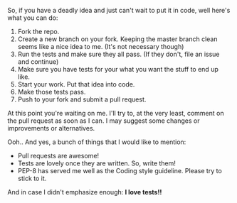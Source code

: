<!-- 
 Py2C - A Python to C++ compiler
 Copyright (C) 2014 Pradyun S. Gedam
 -->

So, if you have a deadly idea and just can't wait to put it in code, well 
here's what you can do:

 1. Fork the repo.
 2. Create a new branch on your fork. Keeping the master branch clean seems
    like a nice idea to me. (It's not necessary though)
 3. Run the tests and make sure they all pass. 
    (If they don't, file an issue and continue)
 4. Make sure you have tests for your what you want the stuff to end up like.
 5. Start your work. Put that idea into code.
 6. Make those tests pass.
 7. Push to your fork and submit a pull request.

At this point you're waiting on me. I'll try to, at the very least, comment on 
the pull request as soon as I can. I may suggest some changes or improvements
or alternatives.

Ooh.. And yes, a bunch of things that I would like to mention:

 - Pull requests are awesome!
 - Tests are lovely once they are written. So, write them! 
 - PEP-8 has served me well as the Coding style guideline. Please try to stick 
   to it.

And in case I didn't emphasize enough: **I love tests!!**
